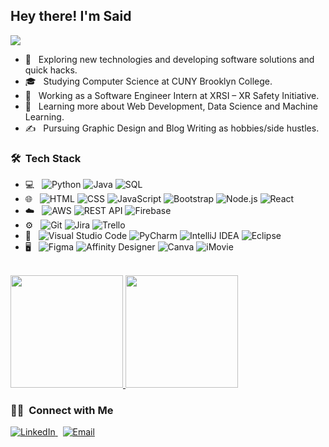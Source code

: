 <h2> Hey there! I'm Said </h2>

![](https://komarev.com/ghpvc/?username=slfagrouche)

- 🤔 &nbsp; Exploring new technologies and developing software solutions and quick hacks.
- 🎓 &nbsp; Studying Computer Science at CUNY Brooklyn College.
- 💼 &nbsp; Working as a Software Engineer Intern at XRSI – XR Safety Initiative.
- 🌱 &nbsp; Learning more about Web Development, Data Science and Machine Learning.
- ✍️ &nbsp; Pursuing Graphic Design and Blog Writing as hobbies/side hustles.

<h3> 🛠 &nbsp;Tech Stack</h3>

- 💻 &nbsp;
  ![Python](https://img.shields.io/badge/-Python-333333?style=flat&logo=python)
  ![Java](https://img.shields.io/badge/-Java-333333?style=flat&logo=Java&logoColor=007396)
  ![SQL](https://img.shields.io/badge/-SQL-333333?style=flat&logo=sql)
- 🌐 &nbsp;
  ![HTML](https://img.shields.io/badge/-HTML-333333?style=flat&logo=HTML)
  ![CSS](https://img.shields.io/badge/-CSS-333333?style=flat&logo=CSS3&logoColor=1572B6)
  ![JavaScript](https://img.shields.io/badge/-JavaScript-333333?style=flat&logo=javascript)
  ![Bootstrap](https://img.shields.io/badge/-Bootstrap-333333?style=flat&logo=bootstrap&logoColor=563D7C)
  ![Node.js](https://img.shields.io/badge/-Node.js-333333?style=flat&logo=node.js)
  ![React](https://img.shields.io/badge/-React-333333?style=flat&logo=react)
- ☁️ &nbsp;
  ![AWS](https://img.shields.io/badge/-AWS-333333?style=flat&logo=amazon-aws)
  ![REST API](https://img.shields.io/badge/-REST%20API-333333?style=flat&logo=api)
  ![Firebase](https://img.shields.io/badge/-Firebase-333333?style=flat&logo=firebase)
- ⚙️ &nbsp;
  ![Git](https://img.shields.io/badge/-Git-333333?style=flat&logo=git)
  ![Jira](https://img.shields.io/badge/-Jira-333333?style=flat&logo=jira)
  ![Trello](https://img.shields.io/badge/-Trello-333333?style=flat&logo=trello)
- 🔧 &nbsp;
  ![Visual Studio Code](https://img.shields.io/badge/-Visual%20Studio%20Code-333333?style=flat&logo=visual-studio-code&logoColor=007ACC)
  ![PyCharm](https://img.shields.io/badge/-PyCharm-333333?style=flat&logo=pycharm)
  ![IntelliJ IDEA](https://img.shields.io/badge/-IntelliJ%20IDEA-333333?style=flat&logo=intellij-idea)
  ![Eclipse](https://img.shields.io/badge/-Eclipse-333333?style=flat&logo=eclipse-ide&logoColor=2C2255)
- 🖥 &nbsp;
  ![Figma](https://img.shields.io/badge/-Figma-333333?style=flat&logo=figma)
  ![Affinity Designer](https://img.shields.io/badge/-Affinity%20Designer-333333?style=flat&logo=affinity-designer)
  ![Canva](https://img.shields.io/badge/-Canva-333333?style=flat&logo=canva)
  ![iMovie](https://img.shields.io/badge/-iMovie-333333?style=flat&logo=imovie)

<br/>

<a href="https://github.com/slfagrouche">
  <img height="180em" src="https://github-readme-stats.vercel.app/api?username=slfagrouche&theme=buefy&show_icons=true" />
  <img height="180em" src="https://github-readme-stats.vercel.app/api/top-langs/?username=slfagrouche&theme=buefy&layout=compact" />
</a>

<br/>

<h3> 🤝🏻 &nbsp;Connect with Me </h3>

<p>
  <a href="https://www.linkedin.com/in/saidlfagrouche/">
    <img alt="LinkedIn" src="https://img.shields.io/badge/LinkedIn-Said%20Lfagrouche-blue?style=flat-square&logo=linkedin">
  </a>
  &nbsp;
  <a href="mailto:saidlfagrouche@gmail.com">
    <img alt="Email" src="https://img.shields.io/badge/Email-saidlfagrouche@gmail.com-blue?style=flat-square&logo=gmail">
  </a>
</p>
